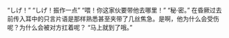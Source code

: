 “しげ！”
“しげ！振作一点”
“喂！你这家伙要带他去哪里！”
“秘·密。”
在昏厥过去前传入耳中的只言片语是那样熟悉甚至夹带了几丝焦急。是啊，他为什么会受伤呢？为什么会被对方扛着呢？
“马上就到了哦。”